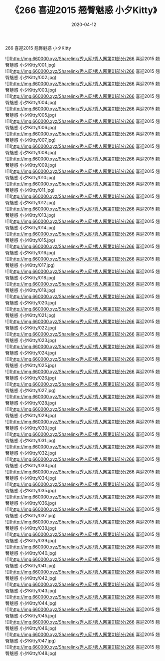 ﻿---
layout: post
title:  《266 喜迎2015 翘臀魅惑 小夕Kitty》
date:   2020-04-12
img: http://img.660000.xyz/Sharelink/秀人网/秀人网第01部分/266 喜迎2015 翘臀魅惑 小夕Kitty/000.jpg
categories: [美女, 清纯, 唯美]
---

266 喜迎2015 翘臀魅惑 小夕Kitty

  ![](http://img.660000.xyz/Sharelink/秀人网/秀人网第01部分/266 喜迎2015 翘臀魅惑 小夕Kitty/001.jpg) <br> ![](http://img.660000.xyz/Sharelink/秀人网/秀人网第01部分/266 喜迎2015 翘臀魅惑 小夕Kitty/002.jpg) <br> ![](http://img.660000.xyz/Sharelink/秀人网/秀人网第01部分/266 喜迎2015 翘臀魅惑 小夕Kitty/003.jpg) <br> ![](http://img.660000.xyz/Sharelink/秀人网/秀人网第01部分/266 喜迎2015 翘臀魅惑 小夕Kitty/004.jpg) <br> ![](http://img.660000.xyz/Sharelink/秀人网/秀人网第01部分/266 喜迎2015 翘臀魅惑 小夕Kitty/005.jpg) <br> ![](http://img.660000.xyz/Sharelink/秀人网/秀人网第01部分/266 喜迎2015 翘臀魅惑 小夕Kitty/006.jpg) <br> ![](http://img.660000.xyz/Sharelink/秀人网/秀人网第01部分/266 喜迎2015 翘臀魅惑 小夕Kitty/007.jpg) <br> ![](http://img.660000.xyz/Sharelink/秀人网/秀人网第01部分/266 喜迎2015 翘臀魅惑 小夕Kitty/008.jpg) <br> ![](http://img.660000.xyz/Sharelink/秀人网/秀人网第01部分/266 喜迎2015 翘臀魅惑 小夕Kitty/009.jpg) <br> ![](http://img.660000.xyz/Sharelink/秀人网/秀人网第01部分/266 喜迎2015 翘臀魅惑 小夕Kitty/010.jpg) <br> ![](http://img.660000.xyz/Sharelink/秀人网/秀人网第01部分/266 喜迎2015 翘臀魅惑 小夕Kitty/011.jpg) <br> ![](http://img.660000.xyz/Sharelink/秀人网/秀人网第01部分/266 喜迎2015 翘臀魅惑 小夕Kitty/012.jpg) <br> ![](http://img.660000.xyz/Sharelink/秀人网/秀人网第01部分/266 喜迎2015 翘臀魅惑 小夕Kitty/013.jpg) <br> ![](http://img.660000.xyz/Sharelink/秀人网/秀人网第01部分/266 喜迎2015 翘臀魅惑 小夕Kitty/014.jpg) <br> ![](http://img.660000.xyz/Sharelink/秀人网/秀人网第01部分/266 喜迎2015 翘臀魅惑 小夕Kitty/015.jpg) <br> ![](http://img.660000.xyz/Sharelink/秀人网/秀人网第01部分/266 喜迎2015 翘臀魅惑 小夕Kitty/016.jpg) <br> ![](http://img.660000.xyz/Sharelink/秀人网/秀人网第01部分/266 喜迎2015 翘臀魅惑 小夕Kitty/017.jpg) <br> ![](http://img.660000.xyz/Sharelink/秀人网/秀人网第01部分/266 喜迎2015 翘臀魅惑 小夕Kitty/018.jpg) <br> ![](http://img.660000.xyz/Sharelink/秀人网/秀人网第01部分/266 喜迎2015 翘臀魅惑 小夕Kitty/019.jpg) <br> ![](http://img.660000.xyz/Sharelink/秀人网/秀人网第01部分/266 喜迎2015 翘臀魅惑 小夕Kitty/020.jpg) <br> ![](http://img.660000.xyz/Sharelink/秀人网/秀人网第01部分/266 喜迎2015 翘臀魅惑 小夕Kitty/021.jpg) <br> ![](http://img.660000.xyz/Sharelink/秀人网/秀人网第01部分/266 喜迎2015 翘臀魅惑 小夕Kitty/022.jpg) <br> ![](http://img.660000.xyz/Sharelink/秀人网/秀人网第01部分/266 喜迎2015 翘臀魅惑 小夕Kitty/023.jpg) <br> ![](http://img.660000.xyz/Sharelink/秀人网/秀人网第01部分/266 喜迎2015 翘臀魅惑 小夕Kitty/024.jpg) <br> ![](http://img.660000.xyz/Sharelink/秀人网/秀人网第01部分/266 喜迎2015 翘臀魅惑 小夕Kitty/025.jpg) <br> ![](http://img.660000.xyz/Sharelink/秀人网/秀人网第01部分/266 喜迎2015 翘臀魅惑 小夕Kitty/026.jpg) <br> ![](http://img.660000.xyz/Sharelink/秀人网/秀人网第01部分/266 喜迎2015 翘臀魅惑 小夕Kitty/027.jpg) <br> ![](http://img.660000.xyz/Sharelink/秀人网/秀人网第01部分/266 喜迎2015 翘臀魅惑 小夕Kitty/028.jpg) <br> ![](http://img.660000.xyz/Sharelink/秀人网/秀人网第01部分/266 喜迎2015 翘臀魅惑 小夕Kitty/029.jpg) <br> ![](http://img.660000.xyz/Sharelink/秀人网/秀人网第01部分/266 喜迎2015 翘臀魅惑 小夕Kitty/030.jpg) <br> ![](http://img.660000.xyz/Sharelink/秀人网/秀人网第01部分/266 喜迎2015 翘臀魅惑 小夕Kitty/031.jpg) <br> ![](http://img.660000.xyz/Sharelink/秀人网/秀人网第01部分/266 喜迎2015 翘臀魅惑 小夕Kitty/032.jpg) <br> ![](http://img.660000.xyz/Sharelink/秀人网/秀人网第01部分/266 喜迎2015 翘臀魅惑 小夕Kitty/033.jpg) <br> ![](http://img.660000.xyz/Sharelink/秀人网/秀人网第01部分/266 喜迎2015 翘臀魅惑 小夕Kitty/034.jpg) <br> ![](http://img.660000.xyz/Sharelink/秀人网/秀人网第01部分/266 喜迎2015 翘臀魅惑 小夕Kitty/035.jpg) <br> ![](http://img.660000.xyz/Sharelink/秀人网/秀人网第01部分/266 喜迎2015 翘臀魅惑 小夕Kitty/036.jpg) <br> ![](http://img.660000.xyz/Sharelink/秀人网/秀人网第01部分/266 喜迎2015 翘臀魅惑 小夕Kitty/037.jpg) <br> ![](http://img.660000.xyz/Sharelink/秀人网/秀人网第01部分/266 喜迎2015 翘臀魅惑 小夕Kitty/038.jpg) <br> ![](http://img.660000.xyz/Sharelink/秀人网/秀人网第01部分/266 喜迎2015 翘臀魅惑 小夕Kitty/039.jpg) <br> ![](http://img.660000.xyz/Sharelink/秀人网/秀人网第01部分/266 喜迎2015 翘臀魅惑 小夕Kitty/040.jpg) <br> ![](http://img.660000.xyz/Sharelink/秀人网/秀人网第01部分/266 喜迎2015 翘臀魅惑 小夕Kitty/041.jpg) <br> ![](http://img.660000.xyz/Sharelink/秀人网/秀人网第01部分/266 喜迎2015 翘臀魅惑 小夕Kitty/042.jpg) <br> ![](http://img.660000.xyz/Sharelink/秀人网/秀人网第01部分/266 喜迎2015 翘臀魅惑 小夕Kitty/043.jpg) <br> ![](http://img.660000.xyz/Sharelink/秀人网/秀人网第01部分/266 喜迎2015 翘臀魅惑 小夕Kitty/044.jpg) <br> ![](http://img.660000.xyz/Sharelink/秀人网/秀人网第01部分/266 喜迎2015 翘臀魅惑 小夕Kitty/045.jpg) <br> ![](http://img.660000.xyz/Sharelink/秀人网/秀人网第01部分/266 喜迎2015 翘臀魅惑 小夕Kitty/046.jpg) <br> ![](http://img.660000.xyz/Sharelink/秀人网/秀人网第01部分/266 喜迎2015 翘臀魅惑 小夕Kitty/047.jpg) <br> ![](http://img.660000.xyz/Sharelink/秀人网/秀人网第01部分/266 喜迎2015 翘臀魅惑 小夕Kitty/048.jpg) <br>